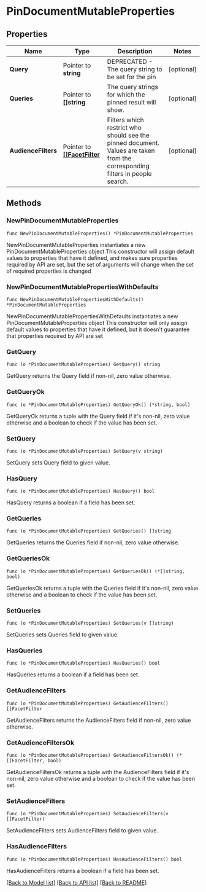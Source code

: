 # PinDocumentMutableProperties

## Properties

Name | Type | Description | Notes
------------ | ------------- | ------------- | -------------
**Query** | Pointer to **string** | DEPRECATED - The query string to be set for the pin | [optional] 
**Queries** | Pointer to **[]string** | The query strings for which the pinned result will show. | [optional] 
**AudienceFilters** | Pointer to [**[]FacetFilter**](FacetFilter.md) | Filters which restrict who should see the pinned document. Values are taken from the corresponding filters in people search. | [optional] 

## Methods

### NewPinDocumentMutableProperties

`func NewPinDocumentMutableProperties() *PinDocumentMutableProperties`

NewPinDocumentMutableProperties instantiates a new PinDocumentMutableProperties object
This constructor will assign default values to properties that have it defined,
and makes sure properties required by API are set, but the set of arguments
will change when the set of required properties is changed

### NewPinDocumentMutablePropertiesWithDefaults

`func NewPinDocumentMutablePropertiesWithDefaults() *PinDocumentMutableProperties`

NewPinDocumentMutablePropertiesWithDefaults instantiates a new PinDocumentMutableProperties object
This constructor will only assign default values to properties that have it defined,
but it doesn't guarantee that properties required by API are set

### GetQuery

`func (o *PinDocumentMutableProperties) GetQuery() string`

GetQuery returns the Query field if non-nil, zero value otherwise.

### GetQueryOk

`func (o *PinDocumentMutableProperties) GetQueryOk() (*string, bool)`

GetQueryOk returns a tuple with the Query field if it's non-nil, zero value otherwise
and a boolean to check if the value has been set.

### SetQuery

`func (o *PinDocumentMutableProperties) SetQuery(v string)`

SetQuery sets Query field to given value.

### HasQuery

`func (o *PinDocumentMutableProperties) HasQuery() bool`

HasQuery returns a boolean if a field has been set.

### GetQueries

`func (o *PinDocumentMutableProperties) GetQueries() []string`

GetQueries returns the Queries field if non-nil, zero value otherwise.

### GetQueriesOk

`func (o *PinDocumentMutableProperties) GetQueriesOk() (*[]string, bool)`

GetQueriesOk returns a tuple with the Queries field if it's non-nil, zero value otherwise
and a boolean to check if the value has been set.

### SetQueries

`func (o *PinDocumentMutableProperties) SetQueries(v []string)`

SetQueries sets Queries field to given value.

### HasQueries

`func (o *PinDocumentMutableProperties) HasQueries() bool`

HasQueries returns a boolean if a field has been set.

### GetAudienceFilters

`func (o *PinDocumentMutableProperties) GetAudienceFilters() []FacetFilter`

GetAudienceFilters returns the AudienceFilters field if non-nil, zero value otherwise.

### GetAudienceFiltersOk

`func (o *PinDocumentMutableProperties) GetAudienceFiltersOk() (*[]FacetFilter, bool)`

GetAudienceFiltersOk returns a tuple with the AudienceFilters field if it's non-nil, zero value otherwise
and a boolean to check if the value has been set.

### SetAudienceFilters

`func (o *PinDocumentMutableProperties) SetAudienceFilters(v []FacetFilter)`

SetAudienceFilters sets AudienceFilters field to given value.

### HasAudienceFilters

`func (o *PinDocumentMutableProperties) HasAudienceFilters() bool`

HasAudienceFilters returns a boolean if a field has been set.


[[Back to Model list]](../README.md#documentation-for-models) [[Back to API list]](../README.md#documentation-for-api-endpoints) [[Back to README]](../README.md)


